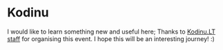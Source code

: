 # Kodinu

I would like to learn something new and useful here; Thanks to [Kodinu.LT staff][1] for organising this event. I hope this will be an interesting journey! :)

[1]: https://kodinu.lt/
